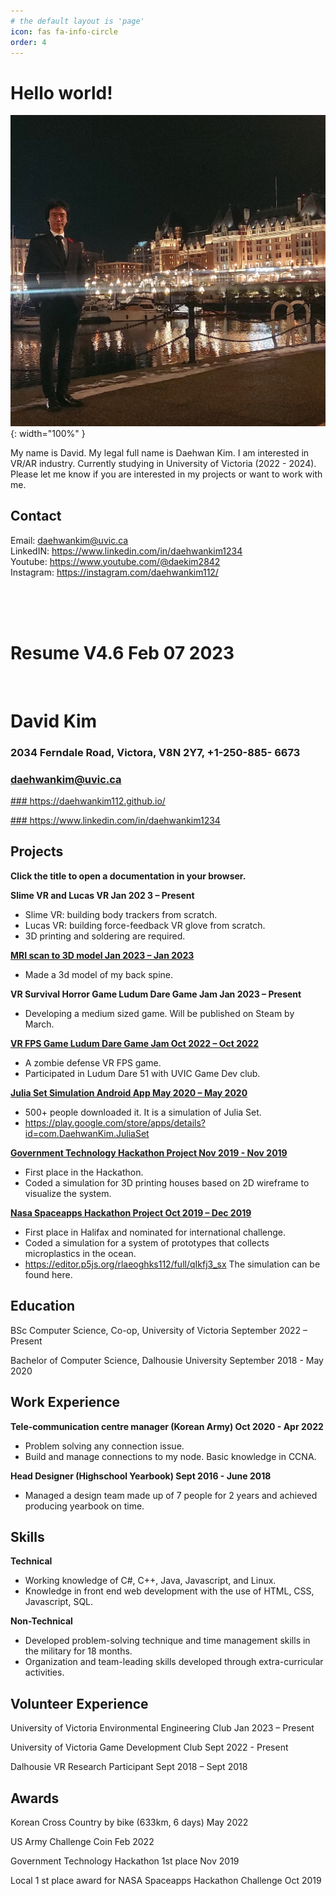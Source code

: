 ```yaml
---
# the default layout is 'page'
icon: fas fa-info-circle
order: 4
---
```

# Hello world!
![Desktop View](/assets/images/about/image1.png){: width="100%" }

My name is David. My legal full name is Daehwan Kim. I am interested in VR/AR industry. Currently studying in University of Victoria (2022 - 2024). Please let me know if you are interested in my projects or want to work with me.

## Contact

Email: daehwankim@uvic.ca <br />
LinkedIN: <a href="https://www.linkedin.com/in/daehwankim1234">https://www.linkedin.com/in/daehwankim1234</a> <br />
Youtube: <a href="https://www.youtube.com/@daekim2842">https://www.youtube.com/@daekim2842</a> <br />
Instagram: <a href="https://instagram.com/daehwankim112/">https://instagram.com/daehwankim112/</a> <br />

<br />
<br />
<br />

# Resume V4.6 Feb 07 2023

<br />


# David Kim

### 2034 Ferndale Road, Victora, V8N 2Y7, +1-250-885- 6673

### daehwankim@uvic.ca

<a href="https://daehwankim112.github.io/"> ### https://daehwankim112.github.io/ </a>

<a href="https://www.linkedin.com/in/daehwankim1234"> ### https://www.linkedin.com/in/daehwankim1234 </a>

## Projects

**Click the title to open a documentation in your browser.**

**Slime VR and Lucas VR Jan 202 3 – Present**

- Slime VR: building body trackers from scratch.
- Lucas VR: building force-feedback VR glove from scratch.
- 3D printing and soldering are required.

<a href="https://daehwankim112.github.io/posts/mri-to-3d-model/"> **MRI scan to 3D model Jan 2023 – Jan 2023** </a>

- Made a 3d model of my back spine.

**VR Survival Horror Game Ludum Dare Game Jam Jan 2023 – Present**

- Developing a medium sized game. Will be published on Steam by March.

<a href="https://daehwankim112.github.io/posts/ludumdare-game-jam/"> **VR FPS Game Ludum Dare Game Jam Oct 2022 – Oct 2022** </a>

- A zombie defense VR FPS game.
- Participated in Ludum Dare 51 with UVIC Game Dev club.

<a href="https://daehwankim112.github.io/posts/julia-set-android-app/"> **Julia Set Simulation Android App May 2020 – May 2020** </a>

- 500+ people downloaded it. It is a simulation of Julia Set.
- <a href="https://play.google.com/store/apps/details?id=com.DaehwanKim.JuliaSet"> https://play.google.com/store/apps/details?id=com.DaehwanKim.JuliaSet

<a href="https://daehwankim112.github.io/posts/government-technology-hackathon/"> **Government Technology Hackathon Project Nov 2019 - Nov 2019** </a>

- First place in the Hackathon.
- Coded a simulation for 3D printing houses based on 2D wireframe to visualize the system.

<a href="https://daehwankim112.github.io/posts/nasa-hackathon/"> **Nasa Spaceapps Hackathon Project Oct 2019 – Dec 2019** </a>

- First place in Halifax and nominated for international challenge.
- Coded a simulation for a system of prototypes that collects microplastics in the ocean.
- <a href="https://editor.p5js.org/rlaeoghks112/full/qIkfj3_sx"> https://editor.p5js.org/rlaeoghks112/full/qIkfj3_sx </a> The simulation can be found here.


## Education

BSc Computer Science, Co-op, University of Victoria September 2022 – Present

Bachelor of Computer Science, Dalhousie University September 2018 - May 2020

## Work Experience

**Tele-communication centre manager (Korean Army) Oct 2020 - Apr 2022**

- Problem solving any connection issue.
- Build and manage connections to my node. Basic knowledge in CCNA.

**Head Designer (Highschool Yearbook) Sept 2016 - June 2018**

- Managed a design team made up of 7 people for 2 years and achieved producing yearbook on
    time.

## Skills

**Technical**

- Working knowledge of C#, C++, Java, Javascript, and Linux.
- Knowledge in front end web development with the use of HTML, CSS, Javascript, SQL.

**Non-Technical**

- Developed problem-solving technique and time management skills in the military for 18 months.
- Organization and team-leading skills developed through extra-curricular activities.

## Volunteer Experience

University of Victoria Environmental Engineering Club Jan 2023 – Present

University of Victoria Game Development Club Sept 2022 - Present

Dalhousie VR Research Participant Sept 2018 – Sept 2018

## Awards

Korean Cross Country by bike (633km, 6 days) May 2022

US Army Challenge Coin Feb 2022

Government Technology Hackathon 1st place Nov 2019

Local 1 st place award for NASA Spaceapps Hackathon Challenge Oct 2019


